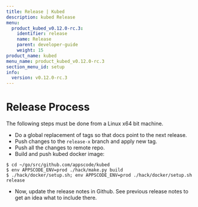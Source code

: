 ```yaml
---
title: Release | Kubed
description: kubed Release
menu:
  product_kubed_v0.12.0-rc.3:
    identifier: release
    name: Release
    parent: developer-guide
    weight: 15
product_name: kubed
menu_name: product_kubed_v0.12.0-rc.3
section_menu_id: setup
info:
  version: v0.12.0-rc.3
---
```


# Release Process

The following steps must be done from a Linux x64 bit machine.

- Do a global replacement of tags so that docs point to the next release.
- Push changes to the `release-x` branch and apply new tag.
- Push all the changes to remote repo.
- Build and push kubed docker image:
```console
$ cd ~/go/src/github.com/appscode/kubed
$ env APPSCODE_ENV=prod ./hack/make.py build
$ ./hack/docker/setup.sh; env APPSCODE_ENV=prod ./hack/docker/setup.sh release
```

- Now, update the release notes in Github. See previous release notes to get an idea what to include there.
